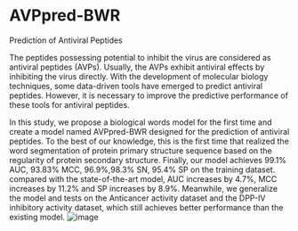 # AVPpred-BWR
Prediction of Antiviral Peptides

  The peptides possessing potential to inhibit the virus are considered as antiviral peptides (AVPs). Usually, the AVPs exhibit antiviral effects by inhibiting the virus directly. With the development of molecular biology techniques, some data-driven tools have emerged to predict antiviral peptides. However, it is necessary to improve the predictive performance of these tools for antiviral peptides.

  In this study, we propose a biological words model for the first time and create a model named AVPpred-BWR designed for the prediction of antiviral peptides. To the best of our knowledge, this is the first time that realized the word segmentation of protein primary structure sequence based on the regularity of protein secondary structure.
Finally, our model achieves 99.1% AUC, 93.83% MCC, 96.9%,98.3% SN, 95.4% SP on the training dataset. compared with the state-of-the-art model, AUC increases by 4.7%, MCC increases by 11.2% and SP increases by 8.9%. Meanwhile, we generalize the model and tests on the Anticancer activity dataset and the DPP-IV inhibitory activity dataset, which still achieves better performance than the existing model.
 ![image](https://github.com/zyweizm/AVPpred_RBW/assets/117652641/3a432bb2-7886-43b6-8a31-a36b37b57167)
